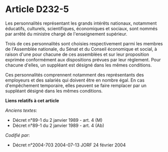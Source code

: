 # Article D232-5

Les personnalités représentant les grands intérêts nationaux, notamment éducatifs, culturels, scientifiques, économiques et
sociaux, sont nommés par arrêté du ministre chargé de l'enseignement supérieur.

Trois de ces personnalités sont choisies respectivement parmi les membres de l'Assemblée nationale, du Sénat et du Conseil
économique et social, à raison d'une pour chacune de ces assemblées et sur leur proposition exprimée conformément aux
dispositions prévues par leur règlement. Pour chacune d'elles, un suppléant est désigné dans les mêmes conditions.

Ces personnalités comprennent notamment des représentants des employeurs et des salariés qui doivent être en nombre égal. En
cas d'empêchement temporaire, elles peuvent se faire remplacer par un suppléant désigné dans les mêmes conditions.

**Liens relatifs à cet article**

_Anciens textes_:

  - Décret n°89-1 du 2 janvier 1989 - art. 4 (M)
  - Décret n°89-1 du 2 janvier 1989 - art. 4 (Ab)

_Codifié par_:

  - Décret n°2004-703 2004-07-13 JORF 24 février 2004
